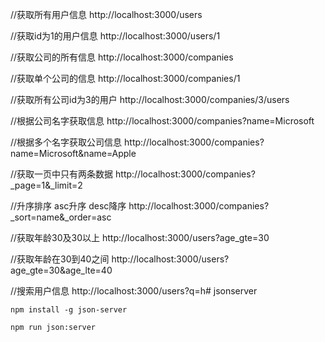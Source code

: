 <!-- README.md -->
//获取所有用户信息
http://localhost:3000/users

//获取id为1的用户信息
http://localhost:3000/users/1

//获取公司的所有信息
http://localhost:3000/companies

//获取单个公司的信息
http://localhost:3000/companies/1

//获取所有公司id为3的用户
http://localhost:3000/companies/3/users

//根据公司名字获取信息
http://localhost:3000/companies?name=Microsoft

//根据多个名字获取公司信息
http://localhost:3000/companies?name=Microsoft&name=Apple

//获取一页中只有两条数据
http://localhost:3000/companies?_page=1&_limit=2

//升序排序 asc升序  desc降序
http://localhost:3000/companies?_sort=name&_order=asc

//获取年龄30及30以上
http://localhost:3000/users?age_gte=30

//获取年龄在30到40之间
http://localhost:3000/users?age_gte=30&age_lte=40

//搜索用户信息
http://localhost:3000/users?q=h# jsonserver


```
npm install -g json-server

npm run json:server
```